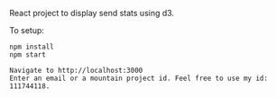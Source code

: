 React project to display send stats using d3.

To setup:
```
npm install
npm start

Navigate to http://localhost:3000
Enter an email or a mountain project id. Feel free to use my id: 111744118.
```